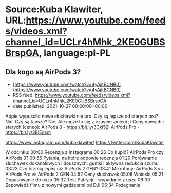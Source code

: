 # Source:Kuba Klawiter, URL:https://www.youtube.com/feeds/videos.xml?channel_id=UCLr4hMhk_2KE0GUBSBrspGA, language:pl-PL

## Dla kogo są AirPods 3?
 - [https://www.youtube.com/watch?v=4yAjjtBCNB0](https://www.youtube.com/watch?v=4yAjjtBCNB0)
 - RSS feed: https://www.youtube.com/feeds/videos.xml?channel_id=UCLr4hMhk_2KE0GUBSBrspGA
 - date published: 2021-10-27 00:00:00+00:00

Apple wypuściło nowe słuchawki nie pro. Czy są lepsze od starych pro? Nie. Czy są tańsze? Nie. Ale może to się z czasem zmieni ;) Ceny nowych i starych (ceneo): 
AirPods 3 - https://bit.ly/3Cki52I
AirPods Pro - https://bit.ly/3BlEdsm

https://www.instagram.com/kubaklawiter/
https://twitter.com/KubaKlawiter

W odcinku:
00:00 Recenzja z Instagrama
00:26 Co kupić? AirPods Pro czy AirPods 3?
00:56 Pytania, na które odpowie recenzja
01:20 Porównanie słuchawek dokanałowych i dousznych: gumki i aktywna redukcja szumu
03:23 Czy brzmią lepiej niż AirPods 2 GEN?
03:41 Mikrofony: AirPods 3 vs AirPods Pro vs AirPods 2 GEN
04:52 Ceny słuchawek
05:08 Wnioski
05:21 Dopasowanie do uszu
05:32 Test Patrycji – wypadanie z uszu
06:09 Zapowiedź filmu z nowymi gadżetami od DJI
06:34 Pożegnanie

